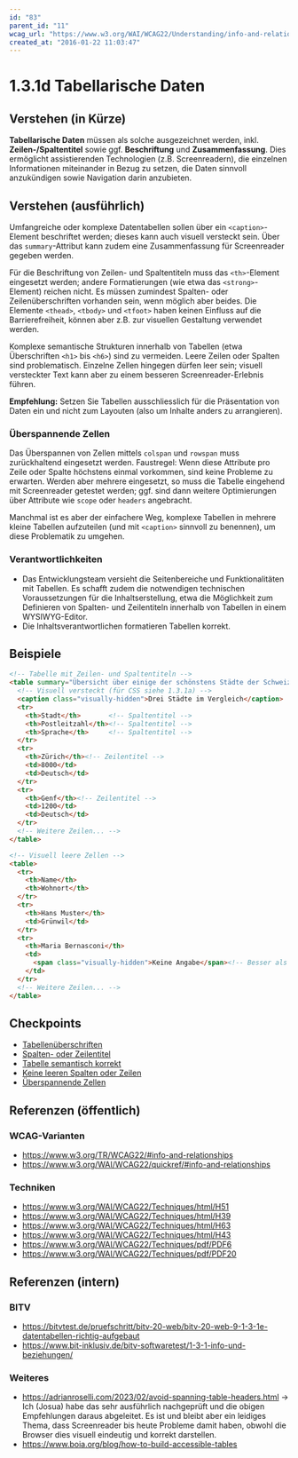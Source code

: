 ```yaml
---
id: "83"
parent_id: "11"
wcag_url: "https://www.w3.org/WAI/WCAG22/Understanding/info-and-relationships.html"
created_at: "2016-01-22 11:03:47"
---
```


# 1.3.1d Tabellarische Daten

## Verstehen (in Kürze)

**Tabellarische Daten** müssen als solche ausgezeichnet werden, inkl. **Zeilen-/Spaltentitel** sowie ggf. **Beschriftung** und **Zusammenfassung**. Dies ermöglicht assistierenden Technologien (z.B. Screenreadern), die einzelnen Informationen miteinander in Bezug zu setzen, die Daten sinnvoll anzukündigen sowie Navigation darin anzubieten.

## Verstehen (ausführlich)

Umfangreiche oder komplexe Datentabellen sollen über ein `<caption>`-Element beschriftet werden; dieses kann auch visuell versteckt sein. Über das `summary`-Attribut kann zudem eine Zusammenfassung für Screenreader gegeben werden.

Für die Beschriftung von Zeilen- und Spaltentiteln muss das `<th>`-Element eingesetzt werden; andere Formatierungen (wie etwa das `<strong>`-Element) reichen nicht. Es müssen zumindest Spalten- oder Zeilenüberschriften vorhanden sein, wenn möglich aber beides. Die Elemente `<thead>`, `<tbody>` und `<tfoot>` haben keinen Einfluss auf die Barrierefreiheit, können aber z.B. zur visuellen Gestaltung verwendet werden.

Komplexe semantische Strukturen innerhalb von Tabellen (etwa Überschriften `<h1>` bis `<h6>`) sind zu vermeiden. Leere Zeilen oder Spalten sind problematisch. Einzelne Zellen hingegen dürfen leer sein; visuell versteckter Text kann aber zu einem besseren Screenreader-Erlebnis führen.

**Empfehlung:** Setzen Sie Tabellen ausschliesslich für die Präsentation von Daten ein und nicht zum Layouten (also um Inhalte anders zu arrangieren).

### Überspannende Zellen

Das Überspannen von Zellen mittels `colspan` und `rowspan` muss zurückhaltend eingesetzt werden. Faustregel: Wenn diese Attribute pro Zeile oder Spalte höchstens einmal vorkommen, sind keine Probleme zu erwarten. Werden aber mehrere eingesetzt, so muss die Tabelle eingehend mit Screenreader getestet werden; ggf. sind dann weitere Optimierungen über Attribute wie `scope` oder `headers` angebracht.

Manchmal ist es aber der einfachere Weg, komplexe Tabellen in mehrere kleine Tabellen aufzuteilen (und mit `<caption>` sinnvoll zu benennen), um diese Problematik zu umgehen.

### Verantwortlichkeiten

- Das Entwicklungsteam versieht die Seitenbereiche und Funktionalitäten mit Tabellen. Es schafft zudem die notwendigen technischen Voraussetzungen für die Inhaltserstellung, etwa die Möglichkeit zum Definieren von Spalten- und Zeilentiteln innerhalb von Tabellen in einem WYSIWYG-Editor.
- Die Inhaltsverantwortlichen formatieren Tabellen korrekt.

## Beispiele

```html
<!-- Tabelle mit Zeilen- und Spaltentiteln -->
<table summary="Übersicht über einige der schönstens Städte der Schweiz">
  <!-- Visuell versteckt (für CSS siehe 1.3.1a) -->
  <caption class="visually-hidden">Drei Städte im Vergleich</caption>
  <tr>
    <th>Stadt</th>       <!-- Spaltentitel -->
    <th>Postleitzahl</th><!-- Spaltentitel -->
    <th>Sprache</th>     <!-- Spaltentitel -->
  </tr>
  <tr>
    <th>Zürich</th><!-- Zeilentitel -->
    <td>8000</td>
    <td>Deutsch</td>
  </tr>
  <tr>
    <th>Genf</th><!-- Zeilentitel -->
    <td>1200</td>
    <td>Deutsch</td>
  </tr>
  <!-- Weitere Zeilen... -->
</table>

<!-- Visuell leere Zellen -->
<table>
  <tr>
    <th>Name</th>
    <th>Wohnort</th>
  </tr>
  <tr>
    <th>Hans Muster</th>
    <td>Grünwil</td>
  </tr>
  <tr>
    <th>Maria Bernasconi</th>
    <td>
      <span class="visually-hidden">Keine Angabe</span><!-- Besser als leer; könnte auch ein Icon mit alt-Text sein -->
    </td>
  </tr>
  <!-- Weitere Zeilen... -->
</table>
```

## Checkpoints

- [Tabellenüberschriften](tabellenueberschriften)
- [Spalten- oder Zeilentitel](spalten-oder-zeilentitel)
- [Tabelle semantisch korrekt](tabelle-semantisch-korrekt)
- [Keine leeren Spalten oder Zeilen](keine-leeren-spalten-oder-zeilen)
- [Überspannende Zellen](ueberspannende-zellen)

## Referenzen (öffentlich)

### WCAG-Varianten
- <https://www.w3.org/TR/WCAG22/#info-and-relationships>
- <https://www.w3.org/WAI/WCAG22/quickref/#info-and-relationships>

### Techniken
- <https://www.w3.org/WAI/WCAG22/Techniques/html/H51>
- <https://www.w3.org/WAI/WCAG22/Techniques/html/H39>
- <https://www.w3.org/WAI/WCAG22/Techniques/html/H63>
- <https://www.w3.org/WAI/WCAG22/Techniques/html/H43>
- <https://www.w3.org/WAI/WCAG22/Techniques/pdf/PDF6>
- <https://www.w3.org/WAI/WCAG22/Techniques/pdf/PDF20>

## Referenzen (intern)

### BITV
- <https://bitvtest.de/pruefschritt/bitv-20-web/bitv-20-web-9-1-3-1e-datentabellen-richtig-aufgebaut>
- <https://www.bit-inklusiv.de/bitv-softwaretest/1-3-1-info-und-beziehungen/>

### Weiteres
- <https://adrianroselli.com/2023/02/avoid-spanning-table-headers.html> → Ich (Josua) habe das sehr ausführlich nachgeprüft und die obigen Empfehlungen daraus abgeleitet. Es ist und bleibt aber ein leidiges Thema, dass Screenreader bis heute Probleme damit haben, obwohl die Browser dies visuell eindeutig und korrekt darstellen.
- <https://www.boia.org/blog/how-to-build-accessible-tables>